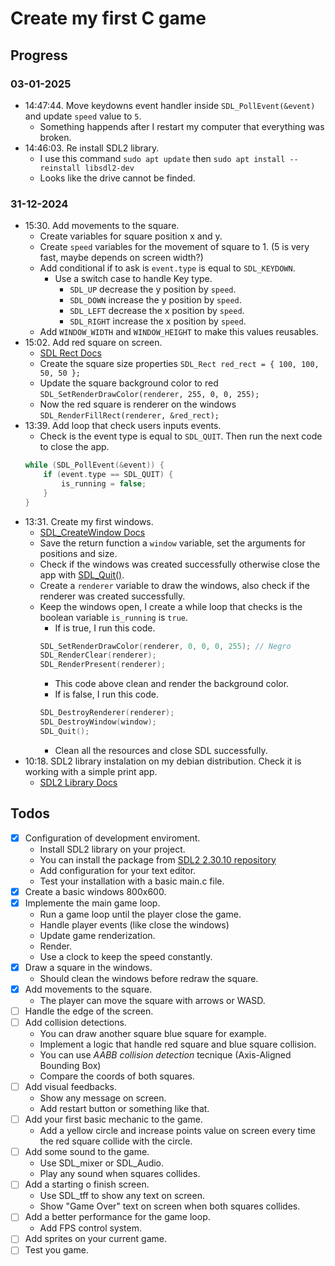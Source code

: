 # Create my first C game

## Progress

### 03-01-2025

- 14:47:44. Move keydowns event handler inside `SDL_PollEvent(&event)` and update `speed` value to `5`.
    - Something happends after I restart my computer that everything was broken.
- 14:46:03. Re install SDL2 library.
    - I use this command `sudo apt update` then `sudo apt install --reinstall libsdl2-dev`
    - Looks like the drive cannot be finded.

### 31-12-2024

- 15:30. Add movements to the square.
    - Create variables for square position x and y.
    - Create `speed` variables for the movement of square to 1. (5 is very fast, maybe depends on screen width?)
    - Add conditional if to ask is `event.type` is equal to `SDL_KEYDOWN`.
        - Use a switch case to handle Key type.
            - `SDL_UP` decrease the y position by `speed`.
            - `SDL_DOWN` increase the y position by `speed`.
            - `SDL_LEFT` decrease the x position by `speed`.
            - `SDL_RIGHT` increase the x position by `speed`.
    - Add `WINDOW_WIDTH` and `WINDOW_HEIGHT` to make this values reusables.
- 15:02. Add red square on screen.
    - [SDL Rect Docs](https://wiki.libsdl.org/SDL2/SDL_Rect)
    - Create the square size properties `SDL_Rect red_rect = { 100, 100, 50, 50 };`
    - Update the square background color to red `SDL_SetRenderDrawColor(renderer, 255, 0, 0, 255);`
    - Now the red square is renderer on the windows `SDL_RenderFillRect(renderer, &red_rect);`
- 13:39. Add loop that check users inputs events.
    - Check is the event type is equal to `SDL_QUIT`. Then run the next code to close the app.
    ```c
    while (SDL_PollEvent(&event)) {
        if (event.type == SDL_QUIT) {
            is_running = false;
        }
    }
    ```
- 13:31. Create my first windows.
    - [SDL_CreateWindow Docs](https://wiki.libsdl.org/SDL2/SDL_CreateWindow)
    - Save the return function a `window` variable, set the arguments for positions and size.
    - Check if the windows was created successfully otherwise close the app with [SDL_Quit()](https://wiki.libsdl.org/SDL2/SDL_Quit).
    - Create a `renderer` variable to draw the windows, also check if the renderer was created successfully.
    - Keep the windows open, I create a while loop that checks is the boolean variable `is_running` is `true`.
        - If is true, I run this code.
        ```c
        SDL_SetRenderDrawColor(renderer, 0, 0, 0, 255); // Negro
        SDL_RenderClear(renderer);
        SDL_RenderPresent(renderer);
        ```
        - This code above clean and render the background color.
        - If is false, I run this code.
        ```c
        SDL_DestroyRenderer(renderer);
        SDL_DestroyWindow(window);
        SDL_Quit();
        ```
        - Clean all the resources and close SDL successfully.
- 10:18. SDL2 library instalation on my debian distribution. Check it is working with a simple print app.
    - [SDL2 Library Docs](https://wiki.libsdl.org/wiki/index)

## Todos
- [x] Configuration of development enviroment.
    - Install SDL2 library on your project.
    - You can install the package from [SDL2 2.30.10 repository](https://github.com/libsdl-org/SDL/releases/tag/release-2.30.10)
    - Add configuration for your text editor.
    - Test your installation with a basic main.c file.
- [x] Create a basic windows 800x600.
- [x] Implemente the main game loop.
    - Run a game loop until the player close the game.
    - Handle player events (like close the windows)
    - Update game renderization.
    - Render.
    - Use a clock to keep the speed constantly.
- [x] Draw a square in the windows.
    - Should clean the windows before redraw the square.
- [x] Add movements to the square.
    - The player can move the square with arrows or WASD.
- [ ] Handle the edge of the screen.
- [ ] Add collision detections.
    - You can draw another square blue square for example.
    - Implement a logic that handle red square and blue square collision.
    - You can use *AABB collision detection* tecnique (Axis-Aligned Bounding Box)
    - Compare the coords of both squares.
- [ ] Add visual feedbacks.
    - Show any message on screen.
    - Add restart button or something like that.
- [ ] Add your first basic mechanic to the game.
    - Add a yellow circle and increase points value on screen every time the red square collide with the circle.
- [ ] Add some sound to the game.
    - Use SDL_mixer or SDL_Audio.
    - Play any sound when squares collides.
- [ ] Add a starting o finish screen.
    - Use SDL_tff to show any text on screen.
    - Show "Game Over" text on screen when both squares collides.
- [ ] Add a better performance for the game loop.
    - Add FPS control system.
- [ ] Add sprites on your current game.
- [ ] Test you game.
